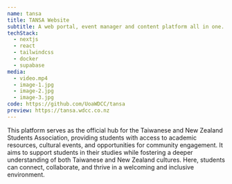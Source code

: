 ```yaml
---
name: tansa
title: TANSA Website
subtitle: A web portal, event manager and content platform all in one.
techStack:
  - nextjs
  - react
  - tailwindcss
  - docker
  - supabase
media:
  - video.mp4
  - image-1.jpg
  - image-2.jpg
  - image-3.jpg
code: https://github.com/UoaWDCC/tansa
preview: https://tansa.wdcc.co.nz
---
```


This platform serves as the official hub for the Taiwanese and New Zealand Students Association, providing students with access to academic resources, cultural events, and opportunities for community engagement. It aims to support students in their studies while fostering a deeper understanding of both Taiwanese and New Zealand cultures. Here, students can connect, collaborate, and thrive in a welcoming and inclusive environment.
